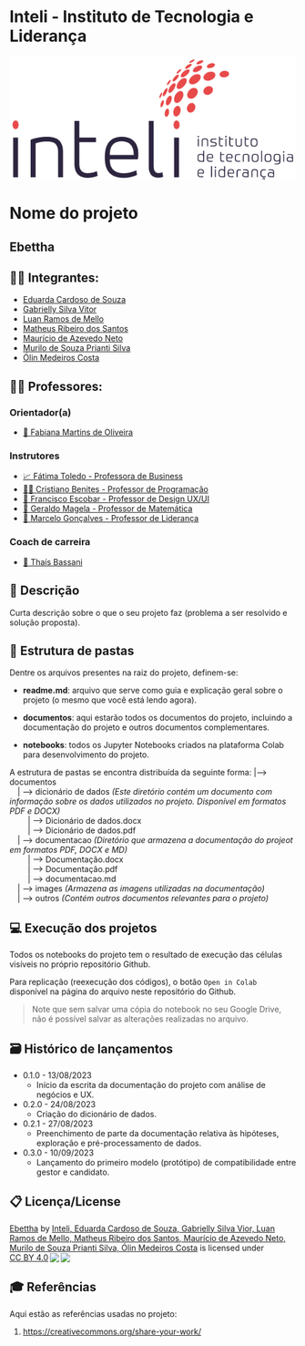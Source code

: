 # Inteli - Instituto de Tecnologia e Liderança 

<p align="center">
<a href= "https://www.inteli.edu.br/"><img src="documentos/outros/inteli.png" alt="Inteli - Instituto de Tecnologia e Liderança" border="0"></a>
</p>

# Nome do projeto

## Ebettha

## :student: Integrantes: 
- <a href="https://www.linkedin.com/in/eduarda-cardoso-de-souza-8bb802268/">Eduarda Cardoso de Souza</a>
- <a href="https://www.linkedin.com/in/gabriellysilvavitor/">Gabrielly Silva Vitor</a>
- <a href="https://www.linkedin.com/in/luan-ramos-de-mello-253b28268/">Luan Ramos de Mello</a> 
- <a href="https://www.linkedin.com/in/omatheusrsantos/">Matheus Ribeiro dos Santos</a> 
- <a href="https://www.linkedin.com/in/mauricio-azevedo-neto/">Maurício de Azevedo Neto</a>
- <a href="https://www.linkedin.com/in/murilo-prianti-0073111a1/">Murilo de Souza Prianti Silva</a> 
- <a href="https://www.linkedin.com/in/%C3%B3lin-medeiros-costa-b0a1b426a/">Ólin Medeiros Costa</a>

## :teacher: Professores:
### Orientador(a) 
- <a href="https://www.linkedin.com/in/fabiana-martins-de-oliveira-8993b0b2/">🧭 Fabiana Martins de Oliveira </a>
### Instrutores
- <a href="https://www.linkedin.com/in/fatima-toledo/">📈 Fátima Toledo - Professora de Business</a>
- <a href="https://www.linkedin.com/in/cristiano-benites-687647a8/">👨‍💻 Cristiano Benites - Professor de Programação</a> 
- <a href="https://www.linkedin.com/in/francisco-escobar/">🎨 Francisco Escobar - Professor de Design UX/UI </a> 
- <a href="https://www.linkedin.com/in/geraldo-magela-severino-vasconcelos-22b1b220/">🧮 Geraldo Magela - Professor de Matemática</a>
- <a href="https://www.linkedin.com/in/marcelo-gon%C3%A7alves-phd-a550652/">👑 Marcelo Gonçalves - Professor de Liderança </a>

### Coach de carreira
- <a href="https://www.linkedin.com/in/thais-bassani/">💪 Thaís Bassani</a>

## 📝 Descrição

Curta descrição sobre o que o seu projeto faz (problema a ser resolvido e solução proposta).

## 📁 Estrutura de pastas

Dentre os arquivos presentes na raiz do projeto, definem-se:

- <b>readme.md</b>: arquivo que serve como guia e explicação geral sobre o projeto (o mesmo que você está lendo agora).

- <b>documentos</b>: aqui estarão todos os documentos do projeto, incluindo a documentação do projeto e outros documentos complementares.

- <b>notebooks</b>: todos os Jupyter Notebooks criados na plataforma Colab para desenvolvimento do projeto.

A estrutura de pastas se encontra distribuída da seguinte forma:
|--> documentos<br>
&emsp;| --> dicionário de dados _(Este diretório contém um documento com informação sobre os dados utilizados no projeto. Disponível em formatos PDF e DOCX)_ <br>
&emsp; &emsp;| --> Dicionário de dados.docx <br>
&emsp; &emsp;| --> Dicionário de dados.pdf <br>
&emsp;| --> documentacao _(Diretório que armazena a documentação do projeot em formatos PDF, DOCX e MD)_ <br>
&emsp; &emsp;| --> Documentação.docx <br>
&emsp; &emsp;| --> Documentação.pdf <br>
&emsp; &emsp;| --> documentacao.md <br>
&emsp;| --> images _(Armazena as imagens utilizadas na documentação)_ <br>
&emsp;| --> outros _(Contém outros documentos relevantes para o projeto)_ <br>

## 💻 Execução dos projetos

Todos os notebooks do projeto tem o resultado de execução das células visíveis no próprio repositório Github.

Para replicação (reexecução dos códigos), o botão `Open in Colab` disponível na página do arquivo neste repositório do Github.
> Note que sem salvar uma cópia do notebook no seu Google Drive, não é possível salvar as alterações realizadas no arquivo.

## 🗃 Histórico de lançamentos

* 0.1.0 - 13/08/2023
    * Início da escrita da documentação do projeto com análise de negócios e UX.
* 0.2.0 - 24/08/2023
    * Criação do dicionário de dados.
* 0.2.1 - 27/08/2023
    * Preenchimento de parte da documentação relativa às hipóteses, exploração e pré-processamento de dados.
* 0.3.0 - 10/09/2023
    * Lançamento do primeiro modelo (protótipo) de compatibilidade entre gestor e candidato.

## 📋 Licença/License

<p xmlns:cc="http://creativecommons.org/ns#" xmlns:dct="http://purl.org/dc/terms/"><a property="dct:title" rel="cc:attributionURL" href="https://github.com/2023M3T8-Inteli/grupo2/">Ebettha</a> by <a rel="cc:attributionURL dct:creator" property="cc:attributionName" href="https://inteli.edu.br/">Inteli, Eduarda Cardoso de Souza, Gabrielly Silva Vior, Luan Ramos de Mello, Matheus Ribeiro dos Santos, Maurício de Azevedo Neto, Murilo de Souza Prianti Silva, Ólin Medeiros Costa</a> is licensed under <a href="http://creativecommons.org/licenses/by/4.0/?ref=chooser-v1" target="_blank" rel="license noopener noreferrer" style="display:inline-block;">CC BY 4.0<img style="height:22px!important;margin-left:3px;vertical-align:text-bottom;" src="https://mirrors.creativecommons.org/presskit/icons/cc.svg?ref=chooser-v1"><img style="height:22px!important;margin-left:3px;vertical-align:text-bottom;" src="https://mirrors.creativecommons.org/presskit/icons/by.svg?ref=chooser-v1"></a></p>

## 🎓 Referências

Aqui estão as referências usadas no projeto:

1. <https://creativecommons.org/share-your-work/>
